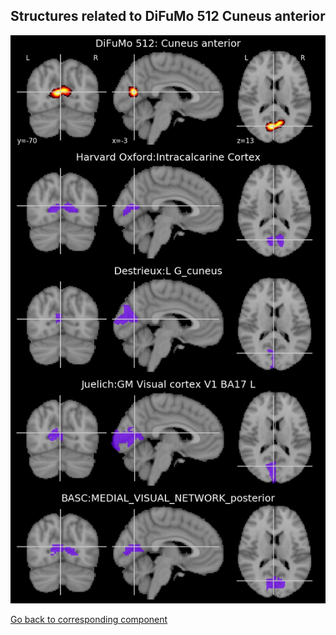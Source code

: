 


## Structures related to DiFuMo 512 Cuneus anterior

![435](435.jpg "Structures related to DiFuMo 512 Cuneus anterior")

[Go back to corresponding component](https://parietal-inria.github.io/DiFuMo/512/html/435.html)